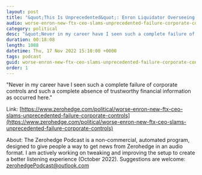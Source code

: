 ```yaml
---
layout: post
title: "&quot;This Is Unprecedented&quot;: Enron Liquidator Overseeing FTX Bankruptcy Speechless: &quot;I Have Never Seen Anything Like This&quot;"
audio: worse-enron-new-ftx-ceo-slams-unprecedented-failure-corporate-controls-0
category: political
desc: "&quot;Never in my career have I seen such a complete failure of corporate controls and such a complete absence of trustworthy financial information as occurred here.&quot;"
duration: 00:18:08
length: 1088
datetime: Thu, 17 Nov 2022 15:10:00 +0000
tags: podcast
guid: worse-enron-new-ftx-ceo-slams-unprecedented-failure-corporate-controls-0
order: 1
---
```

&quot;Never in my career have I seen such a complete failure of corporate controls and such a complete absence of trustworthy financial information as occurred here.&quot;

Link: [https://www.zerohedge.com/political/worse-enron-new-ftx-ceo-slams-unprecedented-failure-corporate-controls](https://www.zerohedge.com/political/worse-enron-new-ftx-ceo-slams-unprecedented-failure-corporate-controls)

About: The Zerohedge Podcast is a non-commercial, automated program, designed to give people a way to get news from Zerohedge in an audio format.  I am actively working on tweaking and improving the setup to create a better listening experience (October 2022).  Suggestions are welcome: [zerohedgePodcast@outlook.com](mailto:zerohedgePodcast@outlook.com)